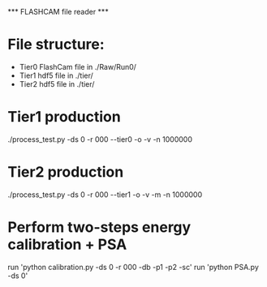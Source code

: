 *** FLASHCAM file reader ***

# File structure:
- Tier0 FlashCam file in ./Raw/Run0/
- Tier1 hdf5 file     in ./tier/
- Tier2 hdf5 file     in ./tier/

# Tier1 production
./process_test.py -ds 0 -r 000 --tier0 -o -v -n 1000000

# Tier2 production
./process_test.py -ds 0 -r 000 --tier1 -o -v -m -n 1000000

# Perform two-steps energy calibration + PSA
run 'python calibration.py -ds 0 -r 000 -db -p1 -p2 -sc'
run 'python PSA.py -ds 0'
